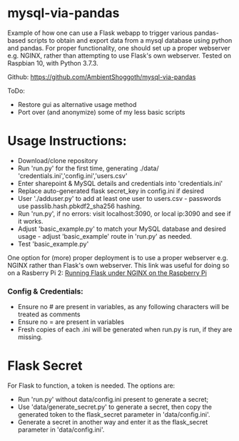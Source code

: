 # mysql-via-pandas
Example of how one can use a Flask webapp to trigger various pandas-based scripts to obtain and export data from a mysql database using python and pandas.
For proper functionality, one should set up a proper webserver e.g. NGINX, rather than attempting to use Flask's own webserver.
Tested on Raspbian 10, with Python 3.7.3.

Github: https://github.com/AmbientShoggoth/mysql-via-pandas

ToDo:
* Restore gui as alternative usage method
* Port over (and anonymize) some of my less basic scripts

# Usage Instructions:
* Download/clone repository
* Run 'run.py' for the first time, generating ./data/ 'credentials.ini','config.ini','users.csv'
* Enter sharepoint & MySQL details and credentials into 'credentials.ini'
* Replace auto-generated flask secret_key in config.ini if desired
* User './adduser.py' to add at least one user to users.csv - passwords use passlib.hash.pbkdf2_sha256 hashing.
* Run 'run.py', if no errors: visit localhost:3090, or local ip:3090 and see if it works.
* Adjust 'basic_example.py' to match your MySQL database and desired usage - adjust 'basic_example' route in 'run.py' as needed.
* Test 'basic_example.py'

One option for (more) proper deployment is to use a proper webserver e.g. NGINX rather than Flask's own webserver.
This link was useful for doing so on a Rasberry Pi 2: [Running Flask under NGINX on the Raspberry Pi](https://www.raspberrypi-spy.co.uk/2018/12/running-flask-under-nginx-raspberry-pi/)

### Config & Credentials:
* Ensure no # are present in variables, as any following characters will be treated as comments
* Ensure no = are present in variables
* Fresh copies of each .ini will be generated when run.py is run, if they are missing.


# Flask Secret
For Flask to function, a token is needed. The options are:
* Run 'run.py' without data/config.ini present to generate a secret;
* Use 'data/generate_secret.py' to generate a secret, then copy the generated token to the flask_secret parameter in 'data/config.ini'.
* Generate a secret in another way and enter it as the flask_secret parameter in 'data/config.ini'.

